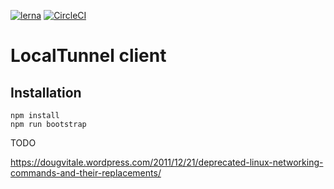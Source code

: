 [![lerna](https://img.shields.io/badge/maintained%20with-lerna-cc00ff.svg)](https://lernajs.io/)
[![CircleCI](https://circleci.com/gh/lotun-io/lotun/tree/master.svg?style=svg)](https://circleci.com/gh/lotun-io/lotun/tree/master)

# LocalTunnel client

## Installation

```
npm install
npm run bootstrap
```

TODO

https://dougvitale.wordpress.com/2011/12/21/deprecated-linux-networking-commands-and-their-replacements/
